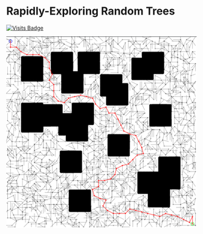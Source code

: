 # Rapidly-Exploring Random Trees

[![Visits Badge](https://badges.pufler.dev/visits/johnfercher/go-rrt)](https://badges.pufler.dev)


![result](docs/images/img.png)

